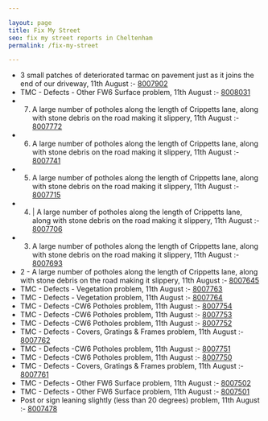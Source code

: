 ```yaml
---

layout: page
title: Fix My Street
seo: fix my street reports in Cheltenham
permalink: /fix-my-street

---
```


<!-- fix_marker starts -->

- 3 small patches of deteriorated tarmac on pavement just as it joins the end of our driveway, 11th August :- [8007902](https://www.fixmystreet.com/report/8007902)
- TMC - Defects - Other FW6  Surface problem, 11th August :- [8008031](https://www.fixmystreet.com/report/8008031)
- 7) A large number of potholes along the length of Crippetts lane, along with stone debris on the road making it slippery, 11th August :- [8007772](https://www.fixmystreet.com/report/8007772)
- 6) A large number of potholes along the length of Crippetts lane, along with stone debris on the road making it slippery, 11th August :- [8007741](https://www.fixmystreet.com/report/8007741)
- 5) A large number of potholes along the length of Crippetts lane, along with stone debris on the road making it slippery, 11th August :- [8007715](https://www.fixmystreet.com/report/8007715)
- 4) | A large number of potholes along the length of Crippetts lane, along with stone debris on the road making it slippery, 11th August :- [8007706](https://www.fixmystreet.com/report/8007706)
- 3) A large number of potholes along the length of Crippetts lane, along with stone debris on the road making it slippery, 11th August :- [8007693](https://www.fixmystreet.com/report/8007693)
- 2 - A large number of potholes along the length of Crippetts lane, along with stone debris on the road making it slippery, 11th August :- [8007645](https://www.fixmystreet.com/report/8007645)
- TMC - Defects - Vegetation problem, 11th August :- [8007763](https://www.fixmystreet.com/report/8007763)
- TMC - Defects - Vegetation problem, 11th August :- [8007764](https://www.fixmystreet.com/report/8007764)
- TMC - Defects -CW6 Potholes  problem, 11th August :- [8007754](https://www.fixmystreet.com/report/8007754)
- TMC - Defects -CW6 Potholes  problem, 11th August :- [8007753](https://www.fixmystreet.com/report/8007753)
- TMC - Defects -CW6 Potholes  problem, 11th August :- [8007752](https://www.fixmystreet.com/report/8007752)
- TMC - Defects - Covers, Gratings & Frames problem, 11th August :- [8007762](https://www.fixmystreet.com/report/8007762)
- TMC - Defects -CW6 Potholes  problem, 11th August :- [8007751](https://www.fixmystreet.com/report/8007751)
- TMC - Defects -CW6 Potholes  problem, 11th August :- [8007750](https://www.fixmystreet.com/report/8007750)
- TMC - Defects - Covers, Gratings & Frames problem, 11th August :- [8007761](https://www.fixmystreet.com/report/8007761)
- TMC - Defects - Other FW6  Surface problem, 11th August :- [8007502](https://www.fixmystreet.com/report/8007502)
- TMC - Defects - Other FW6  Surface problem, 11th August :- [8007501](https://www.fixmystreet.com/report/8007501)
- Post or sign leaning slightly (less than 20 degrees) problem, 11th August :- [8007478](https://www.fixmystreet.com/report/8007478)

<!-- fix_marker ends -->